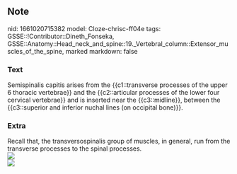 ## Note
nid: 1661020715382
model: Cloze-chrisc-ff04e
tags: GSSE::!Contributor::Dineth_Fonseka, GSSE::Anatomy::Head_neck_and_spine::19._Vertebral_column::Extensor_muscles_of_the_spine, marked
markdown: false

### Text
<div>
  Semispinalis capitis arises from the {{c1::transverse processes
  of the upper 6 thoracic vertebrae}} and the {{c2::articular
  processes of the lower four cervical vertebrae}} and is inserted
  near the {{c3::midline}}, between the {{c3::superior and inferior
  nuchal lines (on occipital bone)}}.
</div>

### Extra
<div>
  Recall that, the transversospinalis group of muscles, in general,
  run from the transverse processes to the spinal processes.
</div>
<div><img src= 
"Ki1fT9WNTWDU6pd4O03A_Musculus_semispinalis_capitis_1.png"></div>
<div><img src=
"paste-84c1d0788c5045cd27f3045172fe2b1e79f47cd5.jpg"></div>
